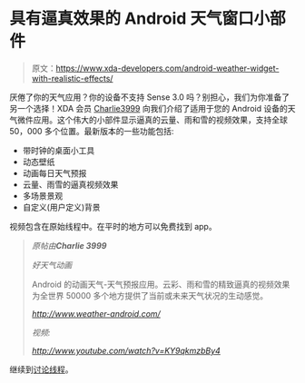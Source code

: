 # 具有逼真效果的 Android 天气窗口小部件

> 原文：<https://www.xda-developers.com/android-weather-widget-with-realistic-effects/>

厌倦了你的天气应用？你的设备不支持 Sense 3.0 吗？别担心，我们为你准备了另一个选择！XDA 会员 [Charlie3999](http://forum.xda-developers.com/member.php?u=1575643) 向我们介绍了适用于您的 Android 设备的天气微件应用。这个伟大的小部件显示逼真的云量、雨和雪的视频效果，支持全球 50，000 多个位置。最新版本的一些功能包括:

*   带时钟的桌面小工具
*   动态壁纸
*   动画每日天气预报
*   云量、雨雪的逼真视频效果
*   多场景景观
*   自定义(用户定义)背景

视频包含在原始线程中。在平时的地方可以免费找到 app。

> *原帖由**Charlie 3999***
> 
> *好天气动画*
> 
> Android 的动画天气-天气预报应用。云彩、雨和雪的精致逼真的视频效果为全世界 50000 多个地方提供了当前或未来天气状况的生动感觉。
> 
> *http://www.weather-android.com/*
> 
> *视频:*
> 
> *http://www.youtube.com/watch?v=KY9qkmzbBy4*

继续到[讨论线程](http://forum.xda-developers.com/showthread.php?t=1118857)。